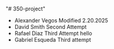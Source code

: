"# 350-project"
- Alexander Vegos Modified 2.20.2025  
- David Smith Second Attempt
- Rafael Diaz Third Attempt hello
- Gabriel Esqueda Third attempt